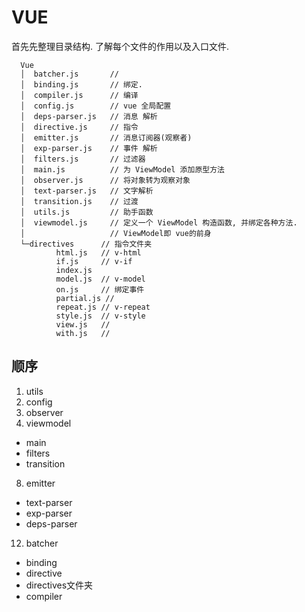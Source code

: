 # VUE

首先先整理目录结构. 了解每个文件的作用以及入口文件.

```
  Vue
  │  batcher.js       // 
  │  binding.js       // 绑定.
  │  compiler.js      // 编译
  │  config.js        // vue 全局配置
  │  deps-parser.js   // 消息 解析
  │  directive.js     // 指令
  │  emitter.js       // 消息订阅器(观察者)
  │  exp-parser.js    // 事件 解析
  │  filters.js       // 过滤器
  │  main.js          // 为 ViewModel 添加原型方法
  │  observer.js      // 将对象转为观察对象
  │  text-parser.js   // 文字解析
  │  transition.js    // 过渡
  │  utils.js         // 助手函数
  │  viewmodel.js     // 定义一个 ViewModel 构造函数, 并绑定各种方法.
  │                   // ViewModel即 vue的前身
  └─directives      // 指令文件夹
          html.js   // v-html
          if.js     // v-if
          index.js  
          model.js  // v-model
          on.js     // 绑定事件
          partial.js // 
          repeat.js // v-repeat
          style.js  // v-style
          view.js   // 
          with.js   // 
```

## 顺序

1. utils
2. config
3. observer
4. viewmodel
- main
- filters
- transition
8. emitter
- text-parser
- exp-parser
- deps-parser
12. batcher
- binding
- directive
- directives文件夹
- compiler


